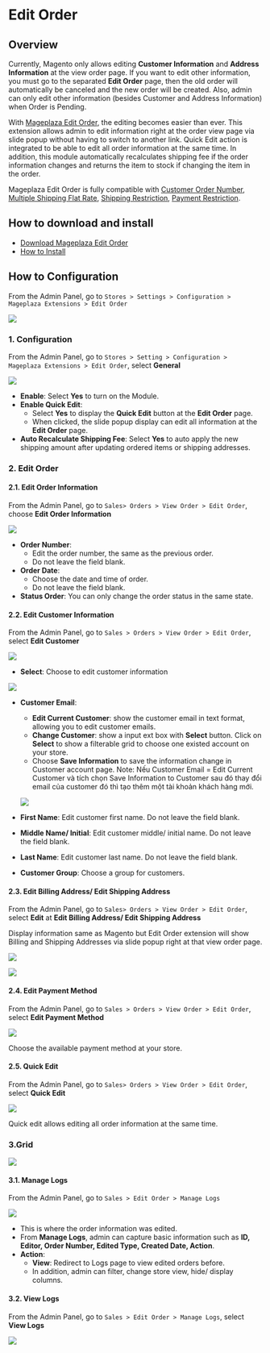# Edit Order

## Overview

Currently, Magento only allows editing **Customer Information** and **Address Information** at the view order page. If you want to edit other information, you must go to the separated **Edit Order** page, then the old order will automatically be canceled and the new order will be created. Also, admin can only edit other information (besides Customer and Address Information) when Order is Pending.

With [Mageplaza Edit Order](https://www.mageplaza.com/magento-2-edit-order/), the editing becomes easier than ever. This extension allows admin to edit information right at the order view page via slide popup without having to switch to another link. Quick Edit action is integrated to be able to edit all order information at the same time. In addition, this module automatically recalculates shipping fee if the order information changes and returns the item to stock if changing the item in the order.

Mageplaza Edit Order is fully compatible with [Customer Order Number](https://www.mageplaza.com/magento-2-custom-order-number/), [Multiple Shipping Flat Rate](https://www.mageplaza.com/magento-2-multi-flat-rates-shipping/), [Shipping Restriction](https://www.mageplaza.com/magento-2-shipping-restrictions/), [Payment Restriction](https://www.mageplaza.com/magento-2-payment-restriction/).


## How to download and install

- [Download Mageplaza Edit Order](https://www.mageplaza.com/magento-2-edit-order/)
- [How to Install](https://www.mageplaza.com/install-magento-2-extension/)


## How to Configuration

From the Admin Panel, go to `Stores > Settings > Configuration > Mageplaza Extensions > Edit Order`

![](https://i.imgur.com/jRiI98I.png)

### 1. Configuration
From the Admin Panel, go to `Stores > Setting > Configuration > Mageplaza Extensions > Edit Order`, select **General**

![](https://i.imgur.com/e9MomvA.png)

- **Enable**: Select **Yes** to turn on the Module.
- **Enable Quick Edit**:
  - Select **Yes** to display the **Quick Edit** button at the **Edit Order** page.
  - When clicked, the slide popup display can edit all information at the **Edit Order** page.
- **Auto Recalculate Shipping Fee**: Select **Yes** to auto apply the new shipping amount after updating ordered items or shipping addresses.

### 2. Edit Order

#### 2.1. Edit Order Information

From the Admin Panel, go to `Sales> Orders > View Order > Edit Order`, choose **Edit Order Information**

![](https://i.imgur.com/WLg7rn6.png)

- **Order Number**:
  - Edit the order number, the same as the previous order.
  - Do not leave the field blank.
- **Order Date**:
  - Choose the date and time of order.
  - Do not leave the field blank.
- **Status Order**: You can only change the order status in the same state.


#### 2.2. Edit Customer Information
From the Admin Panel, go to `Sales > Orders > View Order > Edit Order`, select **Edit Customer**

![](https://i.imgur.com/eua4wGR.png)

- **Select**: Choose to edit customer information

![](https://i.imgur.com/j78zM64.png)

- **Customer Email**:
  - **Edit Current Customer**: show the customer email in text format, allowing you to edit customer emails.
  - **Change Customer**: show a input ext box with **Select** button. Click on **Select** to show a filterable grid to choose one existed account on your store.
  - Choose **Save Information** to save the information change in Customer account page. 
Note: Nếu Customer Email = Edit Current Customer và tích chọn Save Information to Customer sau đó thay đổi email của customer đó thì tạo thêm một tài khoản khách hàng mới.
 
  ![](https://i.imgur.com/uCepVb1.png)
  
- **First Name**: Edit customer first name. Do not leave the field blank.
- **Middle Name/ Initial**: Edit customer middle/ initial name. Do not leave the field blank.
- **Last Name**: Edit customer last name. Do not leave the field blank.
- **Customer Group**: Choose a group for customers.


#### 2.3. Edit Billing Address/ Edit Shipping Address

From the Admin Panel, go to `Sales> Orders > View Order > Edit Order`, select **Edit** at **Edit Billing Address/ Edit Shipping Address**

Display information same as Magento but Edit Order extension will show Billing and Shipping Addresses via slide popup right at that view order page.

![](https://i.imgur.com/vyPA0jx.png)

![](https://i.imgur.com/j2MvYzH.png)

#### 2.4. Edit Payment Method

From the Admin Panel, go to `Sales > Orders > View Order > Edit Order`, select **Edit Payment Method**

![](https://i.imgur.com/hjjyWIP.png)

Choose the available payment method at your store.


#### 2.5. Quick Edit

From the Admin Panel, go to `Sales> Orders > View Order > Edit Order`, select **Quick Edit**

![](https://i.imgur.com/BtBfZS7.gif)

Quick edit allows editing all order information at the same time.


### 3.Grid

![](https://i.imgur.com/gWAgIxH.png)

#### 3.1. Manage Logs

From the Admin Panel, go to `Sales > Edit Order > Manage Logs`

![](https://i.imgur.com/iJNJz2Z.png)

- This is where the order information was edited.
- From **Manage Logs**, admin can capture basic information such as **ID, Editor, Order Number, Edited Type, Created Date, Action**.
- **Action**:
  - **View**: Redirect to Logs page to view edited orders before.
  - In addition, admin can filter, change store view, hide/ display columns.

#### 3.2. View Logs

From the Admin Panel, go to `Sales > Edit Order > Manage Logs`, select **View Logs**

![](https://i.imgur.com/Ag1IyLR.png)

